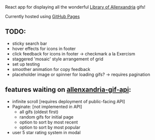React app for displaying all the wonderful [Library of Allenxandria](https://www.youtube.com/@TheLibraryofAllenxandria) gifs!

Currently hosted using [GitHub Pages](https://kaizacorp.github.io/allenbot/)

## TODO:

- sticky search bar
- hover effects for icons in footer
- click feedback for icons in footer -> checkmark a la Exercism
- staggered 'mosaic' style arrangement of grid
- set up testing
- smoother animation for copy feedback
- placeholder image or spinner for loading gifs? -> requires pagination

features waiting on [allenxandria-gif-api](https://github.com/kaizacorp/allenxandria-gif-api/):
--
+ infinite scroll [requires deployment of public-facing API]
+ Paginate: [not implemented in API] 
    - all gifs (oldest first) 
    - random gifs for initial page 
    - option to sort by most recent 
    - option to sort by most popular 
+ user 5 star rating system in modal
        



